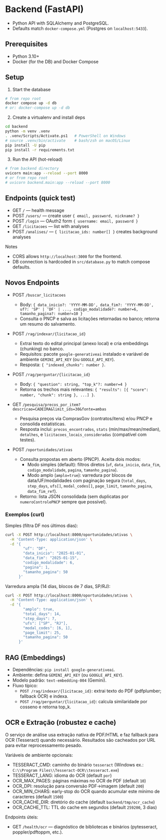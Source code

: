 # Backend (FastAPI)

- Python API with SQLAlchemy and PostgreSQL.
- Defaults match `docker-compose.yml` (Postgres on `localhost:5433`).

## Prerequisites

- Python 3.10+
- Docker (for the DB) and Docker Compose

## Setup

1) Start the database

```bash
# from repo root
docker compose up -d db
# or: docker-compose up -d db
```

2) Create a virtualenv and install deps

```bash
cd backend
python -m venv .venv
. .venv/Scripts/Activate.ps1   # PowerShell on Windows
# source .venv/bin/activate    # bash/zsh on macOS/Linux
pip install -U pip
pip install -r requirements.txt
```

3) Run the API (hot-reload)

```bash
# from backend directory
uvicorn main:app --reload --port 8000
# or from repo root
# uvicorn backend.main:app --reload --port 8000
```

## Endpoints (quick test)

- GET `/` — health message
- POST `/users/` — create user `{ email, password, nickname? }`
- POST `/login` — OAuth2 form `{ username: email, password }`
- GET `/licitacoes` — list with analyses
- POST `/analises/` — `{ licitacao_ids: number[] }` creates background analyses

Notes
- CORS allows `http://localhost:3000` for the frontend.
- DB connection is hardcoded in `src/database.py` to match compose defaults.

## Novos Endpoints

- POST `/buscar_licitacoes`
  - Body: `{ data_inicio?: 'YYYY-MM-DD', data_fim?: 'YYYY-MM-DD', uf?: 'SP' | 'DF' | ..., codigo_modalidade?: number=6, tamanho_pagina?: number=10 }`
  - Consulta o PNCP e salva as licitações retornadas no banco; retorna um resumo do salvamento.

- POST `/rag/indexar/{licitacao_id}`
  - Extrai texto do edital principal (anexo local) e cria embeddings (chunking) no banco.
  - Requisitos: pacote `google-generativeai` instalado e variável de ambiente `GEMINI_API_KEY` (ou `GOOGLE_API_KEY`).
  - Resposta: `{ "indexed_chunks": number }`.

- POST `/rag/perguntar/{licitacao_id}`
  - Body: `{ "question": string, "top_k"?: number=4 }`
  - Retorna os trechos mais relevantes: `{ "results": [{ "score": number, "chunk": string }, ...] }`.

- GET `/pesquisa/precos_por_item?descricao=CADEIRA&limit_ids=30&fonte=ambas`
  - Pesquisa preços via ComprasGov (contratos/itens) e/ou PNCP e consolida estatísticas.
  - Resposta inclui: `precos_encontrados`, `stats` (min/max/mean/median), `detalhes`, e `licitacoes_locais_consideradas` (compatível com testes).

- POST `/oportunidades/ativas`
  - Consulta propostas em aberto (PNCP). Aceita dois modos:
    - Modo simples (default): filtros diretos (`uf`, `data_inicio`, `data_fim`, `codigo_modalidade`, `pagina`, `tamanho_pagina`).
    - Modo amplo (`amplo=true`): varredura por blocos de data/UF/modalidades com paginação segura (`total_days`, `step_days`, `ufs[]`, `modal_codes[]`, `page_limit`, `tamanho_pagina`, `data_fim_ref`).
  - Retorno: lista JSON consolidada (sem duplicatas por `numeroControlePNCP` sempre que possível).

### Exemplos (curl)

Simples (filtra DF nos últimos dias):
```bash
curl -X POST http://localhost:8000/oportunidades/ativas \
  -H 'Content-Type: application/json' \
  -d '{
        "uf": "DF",
        "data_inicio": "2025-01-01",
        "data_fim": "2025-01-15",
        "codigo_modalidade": 6,
        "pagina": 1,
        "tamanho_pagina": 50
      }'
```

Varredura ampla (14 dias, blocos de 7 dias, SP/RJ):
```bash
curl -X POST http://localhost:8000/oportunidades/ativas \
  -H 'Content-Type: application/json' \
  -d '{
        "amplo": true,
        "total_days": 14,
        "step_days": 7,
        "ufs": ["SP", "RJ"],
        "modal_codes": [6, 1],
        "page_limit": 25,
        "tamanho_pagina": 50
      }'
```

## RAG (Embeddings)

- Dependências: `pip install google-generativeai`.
- Ambiente: defina `GEMINI_API_KEY` (ou `GOOGLE_API_KEY`).
- Modelo padrão: `text-embedding-004` (Gemini).
- Fluxo típico:
  - `POST /rag/indexar/{licitacao_id}`: extrai texto do PDF (pdfplumber; fallback OCR) e indexa.
  - `POST /rag/perguntar/{licitacao_id}`: calcula similaridade por cosseno e retorna top_k.

## OCR e Extração (robustez e cache)

O serviço de análise usa extração nativa de PDF/HTML e faz fallback para OCR (Tesseract) quando necessário. Resultados são cacheados por URL para evitar reprocessamento pesado.

Variáveis de ambiente opcionais:

- TESSERACT_CMD: caminho do binário `tesseract` (Windows ex.: `C:\\Program Files\\Tesseract-OCR\\tesseract.exe`)
- TESSERACT_LANG: idioma do OCR (default `por`)
- OCR_MAX_PAGES: páginas máximas no OCR de PDF (default `10`)
- OCR_DPI: resolução para conversão PDF→imagem (default `200`)
- OCR_MIN_CHARS: early-stop do OCR quando acumular este mínimo de caracteres (default `1500`)
- OCR_CACHE_DIR: diretório do cache (default `backend/tmp/ocr_cache`)
- OCR_CACHE_TTL: TTL do cache em segundos (default `259200`, 3 dias)

Endpoints úteis:
- GET `/health/ocr` — diagnóstico de bibliotecas e binários (pytesseract, poppler/pdftoppm, etc.).
